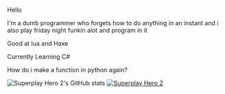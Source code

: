 Hello 

I'm a dumb programmer who forgets how to do anything in an instant and i also play friday night funkin alot and program in it

Good at lua and Haxe

Currently Learning C#

How do i make a function in python again?

![Superplay Hero 2's GitHub stats](https://github-readme-stats.vercel.app/api?username=superplayhero2&show_icons=true&theme=transparent)
[![Superplay Hero 2](https://github-readme-stats.vercel.app/api/top-langs/?username=superplayhero2&layout=compact)](https://github.com/anuraghazra/github-readme-stats)
